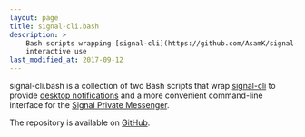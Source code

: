 ```yaml
---
layout: page
title: signal-cli.bash
description: >
    Bash scripts wrapping [signal-cli](https://github.com/AsamK/signal-cli) for convenient
    interactive use
last_modified_at: 2017-09-12
---
```


signal-cli.bash is a collection of two Bash scripts that wrap [signal-cli][] to provide
[desktop notifications][] and a more convenient command-line interface for the [Signal
Private Messenger][Signal].

The repository is available on [GitHub][].

[signal-cli]: https://github.com/AsamK/signal-cli
[desktop notifications]: https://wiki.archlinux.org/index.php/Desktop_notifications
[Signal]: https://en.wikipedia.org/wiki/Signal_(software)
[GitHub]: https://github.com/meribold/signal-cli.bash

<!-- vim: set tw=90 sts=-1 sw=4 et spell: -->
